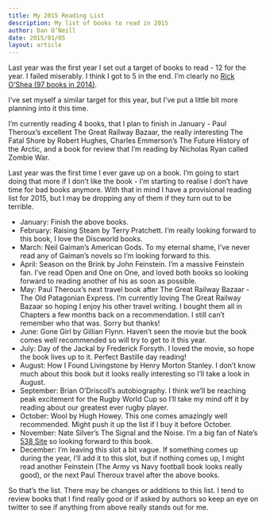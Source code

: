 ```yaml
---
title: My 2015 Reading List 
description: My list of books to read in 2015
author: Dan O’Neill
date: 2015/01/05
layout: article
---
```


Last year was the first year I set out a target of books to read - 12 for the year. I failed miserably. I think I got to 5 in the end. I’m clearly no [Rick O’Shea (97 books in 2014)](http://www.rickoshea.ie/).

I’ve set myself a similar target for this year, but I’ve put a little bit more planning into it this time. 

I’m currently reading 4 books, that I plan to finish in January - Paul Theroux’s excellent The Great Railway Bazaar, the really interesting The Fatal Shore by Robert Hughes, Charles Emmerson’s The Future History of the Arctic, and a book for review that I’m reading by Nicholas Ryan called Zombie War. 

Last year was the first time I ever gave up on a book. I’m going to start doing that more if I don’t like the book - I’m starting to realise I don’t have time for bad books anymore. With that in mind I have a provisional reading list for 2015, but I may be dropping any of them if they turn out to be terrible.

- January: Finish the above books.
- February: Raising Steam by Terry Pratchett. I’m really looking forward to this book, I love the Discworld books.
- March: Neil Gaiman’s American Gods. To my eternal shame, I’ve never read any of Gaiman’s novels so I’m looking forward to this.
- April: Season on the Brink by John Feinstein. I’m a massive Feinstein fan. I’ve read Open and One on One, and loved both books so looking forward to reading another of his as soon as possible.
- May: Paul Theroux’s next travel book after The Great Railway Bazaar - The Old Patagonian Express. I’m currently loving The Great Railway Bazaar so hoping I enjoy his other travel writing. I bought them all in Chapters a few months back on a recommendation. I still can’t remember who that was. Sorry but thanks!
- June: Gone Girl by Gillian Flynn. Haven’t seen the movie but the book comes well recommended so will try to get to it this year.
- July: Day of the Jackal by Frederick Forsyth. I loved the movie, so hope the book lives up to it. Perfect Bastille day reading!
- August: How I Found Livingstone by Henry Morton Stanley. I don’t know much about this book but it looks really interesting so I’ll take a look in August.
- September: Brian O’Driscoll’s autobiography. I think we’ll be reaching peak excitement for the Rugby World Cup so I’ll take my mind off it by reading about our greatest ever rugby player.
- October: Wool by Hugh Howey. This one comes amazingly well recommended. Might push it up the list if I buy it before October. 
- November: Nate Silver’s The Signal and the Noise. I’m a big fan of Nate’s [538 Site](http://fivethirtyeight.com/) so looking forward to this book.
- December: I’m leaving this slot a bit vague. If something comes up during the year, I’ll add it to this slot, but if nothing comes up, I might read another Feinstein (The Army vs Navy football book looks really good), or the next Paul Theroux travel after the above books. 

So that’s the list. There may be changes or additions to this list. I tend to review books that I find really good or if asked by authors so keep an eye on twitter to see if anything from above really stands out for me. 